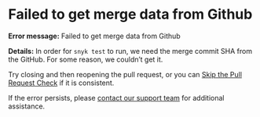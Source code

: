 # Failed to get merge data from Github

**Error message:** Failed to get merge data from Github

**Details:** In order for `snyk test` to run, we need the merge commit SHA from the GitHub. For some reason, we couldn’t get it.

Try closing and then reopening the pull request, or you can [Skip the Pull Request Check](https://github.com/snyk/user-docs/tree/53fce7f51125484bfae446936b09a98076f1d418/hc/en-us/articles/360007301698/README.md) if it is consistent.

If the error persists, please [contact our support team](mailto:support@snyk.io) for additional assistance.

